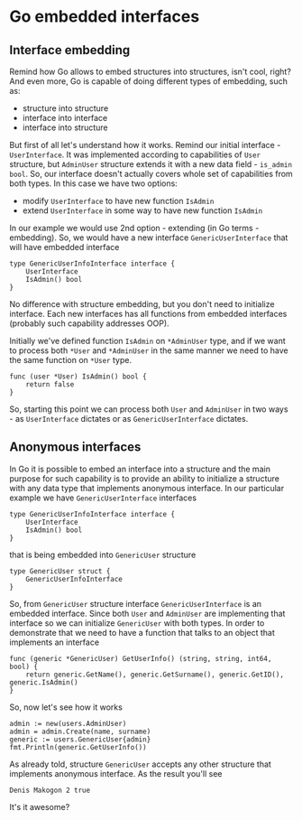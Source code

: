 Go embedded interfaces
======================

Interface embedding
-------------------

Remind how Go allows to embed structures into structures, isn't cool, right?
And even more, Go is capable of doing different types of embedding, such as:

* structure into structure
* interface into interface
* interface into structure

But first of all let's understand how it works. Remind our initial interface - `UserInterface`.
It was implemented according to capabilities of `User` structure, but `AdminUser` structure extends it with a new data field - `is_admin bool`.
So, our interface doesn't actually covers whole set of capabilities from both types. In this case we have two options:

* modify `UserInterface` to have new function `IsAdmin`
* extend `UserInterface` in some way to have new function `IsAdmin`

In our example we would use 2nd option - extending (in Go terms - embedding). So, we would have a new interface `GenericUserInterface` that will have embedded interface

```
type GenericUserInfoInterface interface {
	UserInterface
	IsAdmin() bool
}
```

No difference with structure embedding, but you don't need to initialize interface.
Each new interfaces has all functions from embedded interfaces (probably such capability addresses OOP).

Initially we've defined function `IsAdmin` on `*AdminUser` type, and if we want to process both `*User` and `*AdminUser` in the same manner we need to have the same function on `*User` type.

```
func (user *User) IsAdmin() bool {
	return false
}
```

So, starting this point we can process both `User` and `AdminUser` in two ways - as `UserInterface` dictates or as `GenericUserInterface` dictates.


Anonymous interfaces
--------------------

In Go it is possible to embed an interface into a structure and the main purpose for such capability is to provide an ability to initialize a structure with any data type that implements anonymous interface.
In our particular example we have `GenericUserInterface` interfaces
```
type GenericUserInfoInterface interface {
	UserInterface
	IsAdmin() bool
}
```
that is being embedded into `GenericUser` structure
```
type GenericUser struct {
	GenericUserInfoInterface
}
```

So, from `GenericUser` structure interface `GenericUserInterface` is an embedded interface.
Since both `User` and `AdminUser` are implementing that interface so we can initialize `GenericUser` with both types.
In order to demonstrate that we need to have a function that talks to an object that implements an interface
```
func (generic *GenericUser) GetUserInfo() (string, string, int64, bool) {
	return generic.GetName(), generic.GetSurname(), generic.GetID(), generic.IsAdmin()
}
```

So, now let's see how it works
```
admin := new(users.AdminUser)
admin = admin.Create(name, surname)
generic := users.GenericUser{admin}
fmt.Println(generic.GetUserInfo())
```

As already told, structure `GenericUser` accepts any other structure that implements anonymous interface.
As the result you'll see

```
Denis Makogon 2 true
```

It's it awesome?
